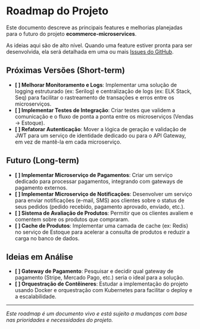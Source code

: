 # Roadmap do Projeto

Este documento descreve as principais features e melhorias planejadas para o futuro do projeto **ecommerce-microservices**.

As ideias aqui são de alto nível. Quando uma feature estiver pronta para ser desenvolvida, ela será detalhada em uma ou mais [Issues do GitHub](https://github.com/heviane/ecommerce-microservices/issues).

## Próximas Versões (Short-term)

- **[ ] Melhorar Monitoramento e Logs**: Implementar uma solução de logging estruturado (ex: Serilog) e centralização de logs (ex: ELK Stack, Seq) para facilitar o rastreamento de transações e erros entre os microserviços.
- **[ ] Implementar Testes de Integração**: Criar testes que validem a comunicação e o fluxo de ponta a ponta entre os microserviços (Vendas -> Estoque).
- **[ ] Refatorar Autenticação**: Mover a lógica de geração e validação de JWT para um serviço de identidade dedicado ou para o API Gateway, em vez de mantê-la em cada microserviço.

## Futuro (Long-term)

- **[ ] Implementar Microserviço de Pagamentos**: Criar um serviço dedicado para processar pagamentos, integrando com gateways de pagamento externos.
- **[ ] Implementar Microserviço de Notificações**: Desenvolver um serviço para enviar notificações (e-mail, SMS) aos clientes sobre o status de seus pedidos (pedido recebido, pagamento aprovado, enviado, etc.).
- **[ ] Sistema de Avaliação de Produtos**: Permitir que os clientes avaliem e comentem sobre os produtos que compraram.
- **[ ] Cache de Produtos**: Implementar uma camada de cache (ex: Redis) no serviço de Estoque para acelerar a consulta de produtos e reduzir a carga no banco de dados.

## Ideias em Análise

- **[ ] Gateway de Pagamento**: Pesquisar e decidir qual gateway de pagamento (Stripe, Mercado Pago, etc.) seria o ideal para a solução.
- **[ ] Orquestração de Contêineres**: Estudar a implementação do projeto usando Docker e orquestração com Kubernetes para facilitar o deploy e a escalabilidade.

---

*Este roadmap é um documento vivo e está sujeito a mudanças com base nas prioridades e necessidades do projeto.*
